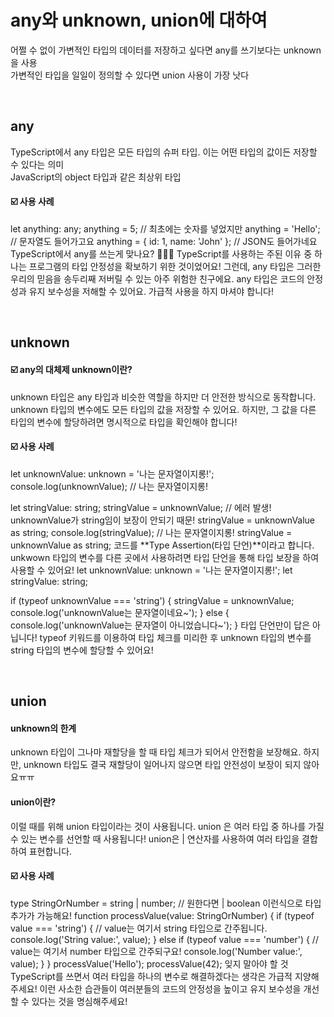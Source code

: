 # any와 unknown, union에 대하여
어쩔 수 없이 가변적인 타입의 데이터를 저장하고 싶다면 any를 쓰기보다는 unknown을 사용 <br/>
가변적인 타입을 일일이 정의할 수 있다면 union 사용이 가장 낫다 <br/>

<br/>

## any
TypeScript에서 any 타입은 모든 타입의 슈퍼 타입. 이는 어떤 타입의 값이든 저장할 수 있다는 의미 <br/>
JavaScript의 object 타입과 같은 최상위 타입

#### ☑️ 사용 사례
let anything: any; anything = 5; // 최초에는 숫자를 넣었지만 anything = 'Hello'; // 문자열도 들어가고요 anything = { id: 1, name: 'John' }; // JSON도 들어가네요
TypeScript에서 any를 쓰는게 맞나요? 🤔🤔🤔
TypeScript를 사용하는 주된 이유 중 하나는 프로그램의 타입 안정성을 확보하기 위한 것이었어요!
그런데, any 타입은 그러한 우리의 믿음을 송두리째 저버릴 수 있는 아주 위험한 친구에요.
any 타입은 코드의 안정성과 유지 보수성을 저해할 수 있어요. 가급적 사용을 하지 마셔야 합니다!

<br/>

## unknown
#### ☑️ any의 대체제 unknown이란?
unknown 타입은 any 타입과 비슷한 역할을 하지만 더 안전한 방식으로 동작합니다.
unknown 타입의 변수에도 모든 타입의 값을 저장할 수 있어요.
하지만, 그 값을 다른 타입의 변수에 할당하려면 명시적으로 타입을 확인해야 합니다!

#### ☑️ 사용 사례
let unknownValue: unknown = '나는 문자열이지롱!';
console.log(unknownValue); // 나는 문자열이지롱!

let stringValue: string;
stringValue = unknownValue; // 에러 발생! unknownValue가 string임이 보장이 안되기 때문!
stringValue = unknownValue as string;
console.log(stringValue); // 나는 문자열이지롱!
stringValue = unknownValue as string; 코드를 **Type Assertion(타입 단언)**이라고 합니다.
unkwown 타입의 변수를 다른 곳에서 사용하려면 타입 단언을 통해 타입 보장을 하여 사용할 수 있어요!
let unknownValue: unknown = '나는 문자열이지롱!';
let stringValue: string;

if (typeof unknownValue === 'string') {
  stringValue = unknownValue;
  console.log('unknownValue는 문자열이네요~');
} else {
  console.log('unknownValue는 문자열이 아니었습니다~');
}
타입 단언만이 답은 아닙니다!
typeof 키워드를 이용하여 타입 체크를 미리한 후 unknown 타입의 변수를 string 타입의 변수에 할당할 수 있어요!

<br/>

## union
#### unknown의 한계
unknown 타입이 그나마 재할당을 할 때 타입 체크가 되어서 안전함을 보장해요.
하지만, unknown 타입도 결국 재할당이 일어나지 않으면 타입 안전성이 보장이 되지 않아요ㅠㅠ

#### union이란?
이럴 때를 위해 union 타입이라는 것이 사용됩니다.
union 은 여러 타입 중 하나를 가질 수 있는 변수를 선언할 때 사용됩니다!
union은 | 연산자를 사용하여 여러 타입을 결합하여 표현합니다.

#### ☑️ 사용 사례
type StringOrNumber = string | number; // 원한다면 | boolean 이런식으로 타입 추가가 가능해요! 
function processValue(value: StringOrNumber) { 
  if (typeof value === 'string') { // value는 여기서 string 타입으로 간주됩니다. 
    console.log('String value:', value); 
  } else if (typeof value === 'number') { // value는 여기서 number 타입으로 간주되구요! 
    console.log('Number value:', value); 
  }
} 
processValue('Hello'); 
processValue(42);
잊지 말아야 할 것
TypeScript를 쓰면서 여러 타입을 하나의 변수로 해결하겠다는 생각은 가급적 지양해주세요!
이런 사소한 습관들이 여러분들의 코드의 안정성을 높이고 유지 보수성을 개선할 수 있다는 것을 명심해주세요!
